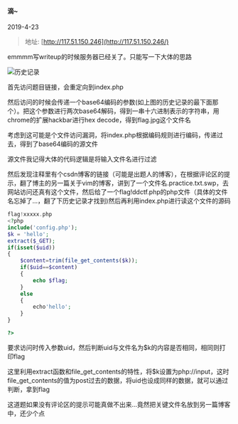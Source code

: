 #### 滴~

2019-4-23

>地址: [http://117.51.150.246](http://117.51.150.246/)

emmmm写writeup的时候服务器已经关了。只能写一下大体的思路

![历史记录](imgs/history.png)

首先访问题目链接，会重定向到index.php

然后访问的时候会传递一个base64编码的参数(如上图的历史记录的最下面那个）。把这个参数进行两次base64解码，得到一串十六进制表示的字符串，用chrome的扩展hackbar进行hex decode，得到flag.jpg这个文件名

考虑到这可能是个文件访问漏洞，将index.php根据编码规则进行编码，传递过去，得到了base64编码的源文件

源文件我记得大体的代码逻辑是将输入文件名进行过滤

然后发现注释里有个csdn博客的链接（可能是出题人的博客），在根据评论区的提示，翻了博主的另一篇关于vim的博客，讲到了一个文件名.practice.txt.swp，去网站访问还真有这个文件，然后给了一个flag!ddctf.php的php文件（具体的文件名忘掉了...，翻了下历史记录才找到)然后再利用index.php进行读这个文件的源码

```php
flag!xxxxx.php
<?php
include('config.php');
$k = 'hello';
extract($_GET);
if(isset($uid))
{
    $content=trim(file_get_contents($k));
    if($uid==$content)
    {
        echo $flag;
    }
    else
    {
        echo'hello';
    }
}

?>

```

要求访问时传入参数uid，然后判断uid与文件名为$k的内容是否相同，相同则打印flag

这里利用extract函数和file_get_contents的特性，将$k设置为php://input，这时file_get_contents的值为post过去的数据，将uid也设成同样的数据，就可以通过判断，拿到flag



这道题如果没有评论区的提示可能真做不出来...竟然把关键文件名放到另一篇博客中，还少个点